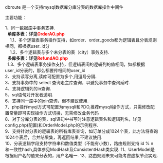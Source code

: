 dbroute 是一个支持mysql数据库分库分表的数据库操作中间件

主要功能：

1、同一数据库中事务支持.<br>
   &nbsp;&nbsp;<b>单库多表：详见<font color=red>OrderAO.php</font></b><br>
   &nbsp;&nbsp;&nbsp;&nbsp;1.1、多个逻辑表事务操作支持，如order、order_goods都为逻辑表且分表规则相同，都根据user_id分<br>
   &nbsp;&nbsp;&nbsp;&nbsp;1.2、多个逻辑表与多个未分表的表（city）事务支持.<br>
   &nbsp;&nbsp;<b>多库多表：详见<font color=red>RefundAO.php</font></b><br>
   &nbsp;&nbsp;1.3、多个逻辑表事务操作支持，但逻辑表间的逻辑列的值相同，如都根据user_id分表的，那么都要传相同的user_id<br>
2、支持读写分离,读库可配置为多个,用逗号分隔.<br>
3、支持事务中的 select 查询走主库查询，以避免事务中查询延时.<br>
4、支持逻辑列的in查询.<br>
5、sql语句对开发者透明.<br>
6、支持同一库中的join查询，但不建议使用.<br>
7、php操作myql方式可配置为mysqli和PDO,推荐mysqli操作方式，只需修改配置常量即可实现操作方式切换，无需修改业务代码<br>
8、对于分库分表的表，sql语句中书写时注意逻辑表名和逻辑列名，详见config.php(配置)和OrderModel.php的示例程序.<br>
9、支持针对分表的逻辑表的所有库表查询，如订单分成1024个表，此方法将查询1024个表后，合并结果集，再返回结果,不建议使用.<br>
10、分表逻辑字段支持字符串和数值类型（不能有小数），路由规则支持 id % n 和一致性hash,具体参见ModHash及ConsistentHash类实现.
11、UserModel是根据用户名的值来分表的，用户名唯一.
12、路由规则未来可能考虑虚拟节点实现.
